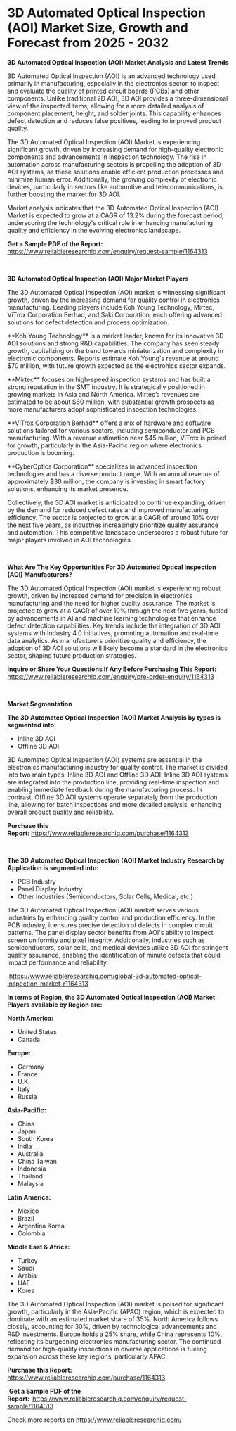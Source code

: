 <p><h1>3D Automated Optical Inspection (AOI) Market Size, Growth and Forecast from 2025 - 2032</h1></p><p><strong>3D Automated Optical Inspection (AOI) Market Analysis and Latest Trends</strong></p>
<p><p>3D Automated Optical Inspection (AOI) is an advanced technology used primarily in manufacturing, especially in the electronics sector, to inspect and evaluate the quality of printed circuit boards (PCBs) and other components. Unlike traditional 2D AOI, 3D AOI provides a three-dimensional view of the inspected items, allowing for a more detailed analysis of component placement, height, and solder joints. This capability enhances defect detection and reduces false positives, leading to improved product quality.</p><p>The 3D Automated Optical Inspection (AOI) Market is experiencing significant growth, driven by increasing demand for high-quality electronic components and advancements in inspection technology. The rise in automation across manufacturing sectors is propelling the adoption of 3D AOI systems, as these solutions enable efficient production processes and minimize human error. Additionally, the growing complexity of electronic devices, particularly in sectors like automotive and telecommunications, is further boosting the market for 3D AOI.</p><p>Market analysis indicates that the 3D Automated Optical Inspection (AOI) Market is expected to grow at a CAGR of 13.2% during the forecast period, underscoring the technology's critical role in enhancing manufacturing quality and efficiency in the evolving electronics landscape.</p></p>
<p><strong>Get a Sample PDF of the Report:&nbsp;</strong> <a href="https://www.reliableresearchiq.com/enquiry/request-sample/1164313?utm_campaign=2318&utm_medium=2&utm_source=Github&utm_content=ia&utm_term=06042025&utm_id=3d-automated-optical-inspection-aoi">https://www.reliableresearchiq.com/enquiry/request-sample/1164313</a></p>
<p>&nbsp;</p>
<p><strong>3D Automated Optical Inspection (AOI) Major Market Players</strong></p>
<p><p>The 3D Automated Optical Inspection (AOI) market is witnessing significant growth, driven by the increasing demand for quality control in electronics manufacturing. Leading players include Koh Young Technology, Mirtec, ViTrox Corporation Berhad, and Saki Corporation, each offering advanced solutions for defect detection and process optimization.</p><p>**Koh Young Technology** is a market leader, known for its innovative 3D AOI solutions and strong R&D capabilities. The company has seen steady growth, capitalizing on the trend towards miniaturization and complexity in electronic components. Reports estimate Koh Young's revenue at around $70 million, with future growth expected as the electronics sector expands.</p><p>**Mirtec** focuses on high-speed inspection systems and has built a strong reputation in the SMT industry. It is strategically positioned in growing markets in Asia and North America. Mirtec’s revenues are estimated to be about $60 million, with substantial growth prospects as more manufacturers adopt sophisticated inspection technologies.</p><p>**ViTrox Corporation Berhad** offers a mix of hardware and software solutions tailored for various sectors, including semiconductor and PCB manufacturing. With a revenue estimation near $45 million, ViTrox is poised for growth, particularly in the Asia-Pacific region where electronics production is booming.</p><p>**CyberOptics Corporation** specializes in advanced inspection technologies and has a diverse product range. With an annual revenue of approximately $30 million, the company is investing in smart factory solutions, enhancing its market presence.</p><p>Collectively, the 3D AOI market is anticipated to continue expanding, driven by the demand for reduced defect rates and improved manufacturing efficiency. The sector is projected to grow at a CAGR of around 10% over the next five years, as industries increasingly prioritize quality assurance and automation. This competitive landscape underscores a robust future for major players involved in AOI technologies.</p></p>
<p>&nbsp;</p>
<p><strong>What Are The Key Opportunities For 3D Automated Optical Inspection (AOI) Manufacturers?</strong></p>
<p><p>The 3D Automated Optical Inspection (AOI) market is experiencing robust growth, driven by increased demand for precision in electronics manufacturing and the need for higher quality assurance. The market is projected to grow at a CAGR of over 10% through the next five years, fueled by advancements in AI and machine learning technologies that enhance defect detection capabilities. Key trends include the integration of 3D AOI systems with Industry 4.0 initiatives, promoting automation and real-time data analytics. As manufacturers prioritize quality and efficiency, the adoption of 3D AOI solutions will likely become a standard in the electronics sector, shaping future production strategies.</p></p>
<p><strong>Inquire or Share Your Questions If Any Before Purchasing This Report:</strong> <a href="https://www.reliableresearchiq.com/enquiry/pre-order-enquiry/1164313?utm_campaign=2318&utm_medium=2&utm_source=Github&utm_content=ia&utm_term=06042025&utm_id=3d-automated-optical-inspection-aoi">https://www.reliableresearchiq.com/enquiry/pre-order-enquiry/1164313</a></p>
<p>&nbsp;</p>
<p><strong>Market Segmentation</strong></p>
<p><strong>The 3D Automated Optical Inspection (AOI) Market Analysis by types is segmented into:</strong></p>
<p><ul><li>Inline 3D AOI</li><li>Offline 3D AOI</li></ul></p>
<p><p>3D Automated Optical Inspection (AOI) systems are essential in the electronics manufacturing industry for quality control. The market is divided into two main types: Inline 3D AOI and Offline 3D AOI. Inline 3D AOI systems are integrated into the production line, providing real-time inspection and enabling immediate feedback during the manufacturing process. In contrast, Offline 3D AOI systems operate separately from the production line, allowing for batch inspections and more detailed analysis, enhancing overall product quality and reliability.</p></p>
<p><strong>Purchase this Report:&nbsp;</strong><a href="https://www.reliableresearchiq.com/purchase/1164313?utm_campaign=2318&utm_medium=2&utm_source=Github&utm_content=ia&utm_term=06042025&utm_id=3d-automated-optical-inspection-aoi">https://www.reliableresearchiq.com/purchase/1164313</a></p>
<p>&nbsp;</p>
<p><strong>The 3D Automated Optical Inspection (AOI) Market Industry Research by Application is segmented into:</strong></p>
<p><ul><li>PCB Industry</li><li>Panel Display Industry</li><li>Other Industries (Semiconductors, Solar Cells, Medical, etc.)</li></ul></p>
<p><p>The 3D Automated Optical Inspection (AOI) market serves various industries by enhancing quality control and production efficiency. In the PCB industry, it ensures precise detection of defects in complex circuit patterns. The panel display sector benefits from AOI's ability to inspect screen uniformity and pixel integrity. Additionally, industries such as semiconductors, solar cells, and medical devices utilize 3D AOI for stringent quality assurance, enabling the identification of minute defects that could impact performance and reliability.</p></p>
<p><a href="https://www.reliableresearchiq.com/global-3d-automated-optical-inspection-market-r1164313?utm_campaign=2318&utm_medium=2&utm_source=Github&utm_content=ia&utm_term=06042025&utm_id=3d-automated-optical-inspection-aoi">&nbsp;https://www.reliableresearchiq.com/global-3d-automated-optical-inspection-market-r1164313</a></p>
<p><strong>In terms of Region, the 3D Automated Optical Inspection (AOI) Market Players available by Region are:</strong></p>
<p>
    <p> <strong> North America: </strong>
        <ul>
            <li>United States</li>
            <li>Canada</li>
        </ul>
        </p> 
    <p> <strong> Europe: </strong>
        <ul>
            <li>Germany</li>
            <li>France</li>
            <li>U.K.</li>
            <li>Italy</li>
            <li>Russia</li>
        </ul>
        </p> 
    <p> <strong> Asia-Pacific: </strong>
        <ul>
            <li>China</li>
            <li>Japan</li>
            <li>South Korea</li>
            <li>India</li>
            <li>Australia</li>
            <li>China Taiwan</li>
            <li>Indonesia</li>
            <li>Thailand</li>
            <li>Malaysia</li>
        </ul>
        </p> 
    <p> <strong> Latin America: </strong>
        <ul>
            <li>Mexico</li>
            <li>Brazil</li>
            <li>Argentina Korea</li>
            <li>Colombia</li>
        </ul>
        </p> 
    <p> <strong> Middle East & Africa: </strong>
        <ul>
            <li>Turkey</li>
            <li>Saudi</li>
            <li>Arabia</li>
            <li>UAE</li>
            <li>Korea</li>
        </ul>
    </p>
    </p>
<p><p>The 3D Automated Optical Inspection (AOI) market is poised for significant growth, particularly in the Asia-Pacific (APAC) region, which is expected to dominate with an estimated market share of 35%. North America follows closely, accounting for 30%, driven by technological advancements and R&D investments. Europe holds a 25% share, while China represents 10%, reflecting its burgeoning electronics manufacturing sector. The continued demand for high-quality inspections in diverse applications is fueling expansion across these key regions, particularly APAC.</p></p>
<p><strong>Purchase this Report: </strong><a href="https://www.reliableresearchiq.com/purchase/1164313?utm_campaign=2318&utm_medium=2&utm_source=Github&utm_content=ia&utm_term=06042025&utm_id=3d-automated-optical-inspection-aoi">https://www.reliableresearchiq.com/purchase/1164313</a></p>
<p>&nbsp;<strong>Get a Sample PDF of the Report:&nbsp;&nbsp;</strong><a href="https://www.reliableresearchiq.com/enquiry/request-sample/1164313?utm_campaign=2318&utm_medium=2&utm_source=Github&utm_content=ia&utm_term=06042025&utm_id=3d-automated-optical-inspection-aoi">https://www.reliableresearchiq.com/enquiry/request-sample/1164313</a></p>
<p><strong></strong></p>
<p>Check more reports on <a href="https://www.reliableresearchiq.com/?utm_campaign=2318&utm_medium=2&utm_source=Github&utm_content=ia&utm_term=06042025&utm_id=3d-automated-optical-inspection-aoi">https://www.reliableresearchiq.com/</a></p>